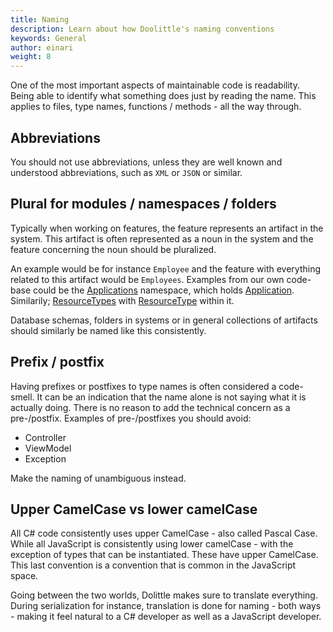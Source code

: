 ```yaml
---
title: Naming
description: Learn about how Doolittle's naming conventions
keywords: General
author: einari
weight: 8
---
```


One of the most important aspects of maintainable code is readability.
Being able to identify what something does just by reading the name.
This applies to files, type names, functions / methods - all the way through.

## Abbreviations

You should not use abbreviations, unless they are well known and understood abbreviations,
such as `XML` or `JSON` or similar.

## Plural for modules / namespaces / folders

Typically when working on features, the feature represents an artifact in the system.
This artifact is often represented as a noun in the system and the feature concerning
the noun should be pluralized.

An example would be for instance `Employee` and the feature with everything related to
this artifact would be `Employees`. Examples from our own code-base could be the
[Applications](https://github.com/dolittle-fundamentals/DotNET.Fundamentals/tree/master/Source/Applications)
namespace, which holds [Application](https://github.com/dolittle-fundamentals/DotNET.Fundamentals/blob/master/Source/Applications/Application.cs).
Similarily; [ResourceTypes](https://github.com/dolittle-fundamentals/DotNET.Fundamentals/tree/master/Source/ResourceTypes)
with [ResourceType](https://github.com/dolittle-fundamentals/DotNET.Fundamentals/blob/master/Source/ResourceTypes/ResourceType.cs)
within it.

Database schemas, folders in systems or in general collections of artifacts should
similarly be named like this consistently.

## Prefix / postfix

Having prefixes or postfixes to type names is often considered a code-smell.
It can be an indication that the name alone is not saying what it is actually doing.
There is no reason to add the technical concern as a pre-/postfix.
Examples of pre-/postfixes you should avoid:

* Controller
* ViewModel
* Exception

Make the naming of unambiguous instead.

## Upper CamelCase vs lower camelCase

All C# code consistently uses upper CamelCase - also called Pascal Case.
While all JavaScript is consistently using lower camelCase - with the exception of
types that can be instantiated. These have upper CamelCase. This last convention is
a convention that is common in the JavaScript space.

Going between the two worlds, Dolittle makes sure to translate everything.
During serialization for instance, translation is done for naming - both ways - making
it feel natural to a C# developer as well as a JavaScript developer.
